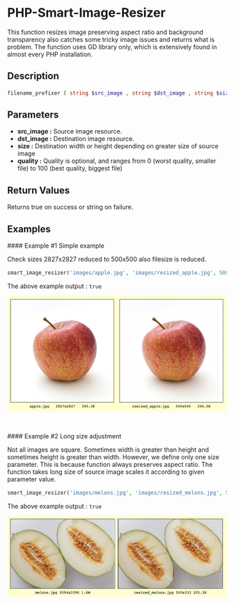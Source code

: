 # PHP-Smart-Image-Resizer

This function resizes image preserving aspect ratio and background transparency also catches some tricky image issues and returns what is problem.
The function uses GD library only, which is extensively found in almost every PHP installation.

## Description
```php
filename_prefixer ( string $src_image , string $dst_image , string $size , $quality = 100 ) true : string
```

## Parameters
- **src_image :** Source image resource.
- **dst_image :** Destination image resource.
- **size :** Destination width or height depending on greater size of source image
- **quality :** Quality is optional, and ranges from 0 (worst quality, smaller file) to 100 (best quality, biggest file)

## Return Values
Returns true on success or string on failure.


## Examples

#### Example #1 Simple example

Check sizes 2827x2827 reduced to 500x500 also filesize is reduced.

```php
smart_image_resizer('images/apple.jpg', 'images/resized_apple.jpg', 500);
```

The above example output : `true`

![PSA Kayıt Düzenleyici](https://raw.githubusercontent.com/erman999/PHP-Smart-Image-Resizer/master/examples/example1.jpg)

<br/>


#### Example #2 Long size adjustment

Not all images are square. Sometimes width is greater than height and sometimes height is greater than width. However, we define only one size parameter. This is because function always preserves aspect ratio. The function takes long size of source image scales it according to given parameter value.

```php
smart_image_resizer('images/melons.jpg', 'images/resized_melons.jpg', 500);
```

The above example output : `true`

![PSA Kayıt Düzenleyici](https://raw.githubusercontent.com/erman999/PHP-Smart-Image-Resizer/master/examples/example2.jpg)
